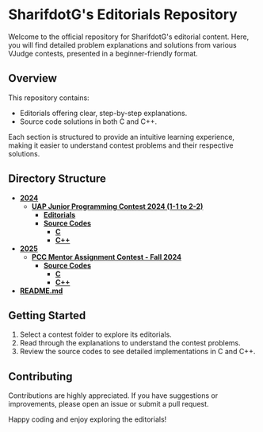 # SharifdotG's Editorials Repository

Welcome to the official repository for SharifdotG's editorial content. Here, you will find detailed problem explanations and solutions from various VJudge contests, presented in a beginner-friendly format.

## Overview

This repository contains:

- Editorials offering clear, step-by-step explanations.
- Source code solutions in both C and C++.

Each section is structured to provide an intuitive learning experience, making it easier to understand contest problems and their respective solutions.

## Directory Structure

- **[2024](/2024/)**
  - **[UAP Junior Programming Contest 2024 (1-1 to 2-2)](/2024/UAP%20Junior%20Programming%20Contest%202024%20(1-1%20to%202-2)/)**
    - **[Editorials](/2024/UAP%20Junior%20Programming%20Contest%202024%20(1-1%20to%202-2)/Editorials/)**
    - **[Source Codes](/2024/UAP%20Junior%20Programming%20Contest%202024%20(1-1%20to%202-2)/Source%20Codes/)**
      - **[C](/2024/UAP%20Junior%20Programming%20Contest%202024%20(1-1%20to%202-2)/Source%20Codes/C/)**
      - **[C++](/2024/UAP%20Junior%20Programming%20Contest%202024%20(1-1%20to%202-2)/Source%20Codes/C++/)**
- **[2025](/2025/)**
  - **[PCC Mentor Assignment Contest - Fall 2024](/2025/PCC%20Mentor%20Assignment%20Contest%20-%20Fall%202024/)**
    - **[Source Codes](/2025/PCC%20Mentor%20Assignment%20Contest%20-%20Fall%202024/Source%20Codes/)**
      - **[C](/2025/PCC%20Mentor%20Assignment%20Contest%20-%20Fall%202024/Source%20Codes/C/)**
      - **[C++](/2025/PCC%20Mentor%20Assignment%20Contest%20-%20Fall%202024/Source%20Codes/C++/)**
- **[README.md](/README.md)**

## Getting Started

1. Select a contest folder to explore its editorials.
2. Read through the explanations to understand the contest problems.
3. Review the source codes to see detailed implementations in C and C++.

## Contributing

Contributions are highly appreciated. If you have suggestions or improvements, please open an issue or submit a pull request.

Happy coding and enjoy exploring the editorials!
